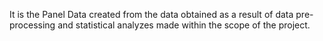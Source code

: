 It is the Panel Data created from the data obtained as a result of data pre-processing and statistical analyzes made within the scope of the project.
